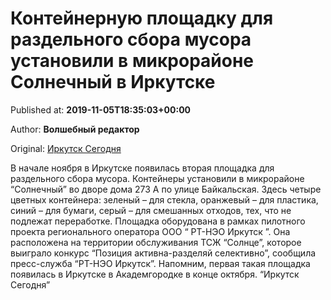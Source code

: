 
# Контейнерную площадку для раздельного сбора мусора установили в микрорайоне Солнечный в Иркутске

Published at: **2019-11-05T18:35:03+00:00**

Author: **Волшебный редактор**

Original: [Иркутск Сегодня](https://irk.today/2019/11/06/kontejnernuju-ploshhadku-dlja-razdelnogo-sbora-musora-ustanovili-v-mikrorajone-solnechnyj-v-irkutske/)

В начале ноября в Иркутске появилась вторая площадка для раздельного сбора мусора. Контейнеры установили в микрорайоне “Солнечный” во дворе дома 273 А по улице Байкальская. Здесь четыре цветных контейнера: зеленый – для стекла, оранжевый – для пластика, синий – для бумаги, серый – для смешанных отходов, тех, что не подлежат переработке.
Площадка оборудована в рамках пилотного проекта регионального оператора ООО “ РТ-НЭО Иркутск ”. Она расположена на территории обслуживания ТСЖ “Солнце”, которое выиграло конкурс “Позиция активна-разделяй селективно”, сообщила пресс-служба “РТ-НЭО Иркутск”.
Напомним, первая такая площадка появилась в Иркутске в Академгородке в конце октября.
“Иркутск Сегодня”
